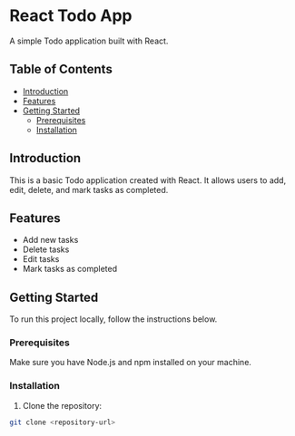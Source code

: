 # React Todo App

A simple Todo application built with React.

## Table of Contents

- [Introduction](#introduction)
- [Features](#features)
- [Getting Started](#getting-started)
  - [Prerequisites](#prerequisites)
  - [Installation](#installation)


## Introduction

This is a basic Todo application created with React. It allows users to add, edit, delete, and mark tasks as completed.

## Features

- Add new tasks
- Delete tasks
- Edit tasks
- Mark tasks as completed

## Getting Started

To run this project locally, follow the instructions below.

### Prerequisites

Make sure you have Node.js and npm installed on your machine.

### Installation

1. Clone the repository:

```bash
git clone <repository-url>
